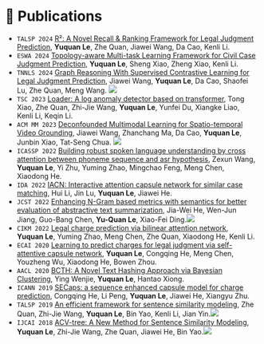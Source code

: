 # 📝 Publications 
- ``TALSP 2024`` [R&sup2;: A Novel Recall & Ranking Framework for Legal Judgment Prediction](https://ieeexplore.ieee.org/abstract/document/10439618/), **Yuquan Le**, Zhe Quan, Jiawei Wang, Da Cao, Kenli Li.
- ``ESWA 2024`` [Topology-aware Multi-task Learning Framework for Civil Case Judgment Prediction](https://www.sciencedirect.com/science/article/pii/S0957417423026052), **Yuquan Le**, Sheng Xiao, Zheng Xiao, Kenli Li.
- ``TNNLS 2024`` [Graph Reasoning With Supervised Contrastive Learning for Legal Judgment Prediction](https://ieeexplore.ieee.org/abstract/document/10378955/), Jiawei Wang, **Yuquan Le**, Da Cao, Shaofei Lu, Zhe Quan, Meng Wang. [![](https://img.shields.io/badge/GitHub-white?style=flat&logo=github&logoColor=black&color=white)](https://paperpreview.wixsite.com/grascl)
- ``TSC 2023`` [Loader: A log anomaly detector based on transformer](https://ieeexplore.ieee.org/abstract/document/10138083/), Tong Xiao, Zhe Quan, Zhi-Jie Wang, **Yuquan Le**, Yunfei Du, Xiangke Liao, Kenli Li, Keqin Li.
- ``ACM MM 2023`` [Deconfounded Multimodal Learning for Spatio-temporal Video Grounding](https://dl.acm.org/doi/abs/10.1145/3581783.3613822), Jiawei Wang, Zhanchang Ma, Da Cao, **Yuquan Le**, Junbin Xiao, Tat-Seng Chua. [![](https://img.shields.io/badge/GitHub-white?style=flat&logo=github&logoColor=black&color=white)](https://github.com/mzc700/DML_STVG)
- ``ICASSP 2022`` [Building robust spoken language understanding by cross attention between phoneme sequence and asr hypothesis](https://ieeexplore.ieee.org/abstract/document/9747198/), Zexun Wang, **Yuquan Le**, Yi Zhu, Yuming Zhao, Mingchao Feng, Meng Chen, Xiaodong He.
- ``IDA 2022`` [IACN: Interactive attention capsule network for similar case matching](https://content.iospress.com/articles/intelligent-data-analysis/ida205632), Hui Li, Jin Lu, **Yuquan Le**, Jiawei He.
- ``JCST 2022`` [Enhancing N-Gram based metrics with semantics for better evaluation of abstractive text summarization](https://link.springer.com/article/10.1007/s11390-022-2125-6), Jia-Wei He, Wen-Jun Jiang, Guo-Bang Chen, **Yu-Quan Le**, Xiao-Fei Ding.[![](https://img.shields.io/badge/GitHub-white?style=flat&logo=github&logoColor=black&color=white)](https://github.com/joewellhe/ENMS)
- ``CIKM 2022`` [Legal charge prediction via bilinear attention network](https://dl.acm.org/doi/abs/10.1145/3511808.3557379), **Yuquan Le**, Yuming Zhao, Meng Chen, Zhe Quan, Xiaodong He, Kenli Li.
- ``ECAI 2020`` [Learning to predict charges for legal judgment via self-attentive capsule network](https://ebooks.iospress.nl/volumearticle/55090), **Yuquan Le**, Congqing He, Meng Chen, Youzheng Wu, Xiaodong He, Bowen Zhou.
- ``AACL 2020`` [BCTH: A Novel Text Hashing Approach via Bayesian Clustering](https://aclanthology.org/2020.aacl-main.7/), Ying Wenjie, **Yuquan Le**, Hantao Xiong.
- ``ICANN 2019`` [SECaps: a sequence enhanced capsule model for charge prediction](https://link.springer.com/chapter/10.1007/978-3-030-30490-4_19), Congqing He, Li Peng, **Yuquan Le**, Jiawei He, Xiangyu Zhu.
- ``TALSP 2019`` [An efficient framework for sentence similarity modeling](https://ieeexplore.ieee.org/abstract/document/8642425/), Zhe Quan, Zhi-Jie Wang, **Yuquan Le**, Bin Yao, Kenli Li, Jian Yin.[![](https://img.shields.io/badge/GitHub-white?style=flat&logo=github&logoColor=black&color=white)](https://github.com/yuquanle/Sentence-similarity-modeling)
- ``IJCAI 2018`` [ACV-tree: A New Method for Sentence Similarity Modeling](https://www.ijcai.org/proceedings/2018/0575.pdf), **Yuquan Le**, Zhi-Jie Wang, Zhe Quan, Jiawei He, Bin Yao.[![](https://img.shields.io/badge/GitHub-white?style=flat&logo=github&logoColor=black&color=white)](https://github.com/yuquanle/Sentence-similarity-modeling)
